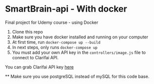 # SmartBrain-api - With docker
Final project for Udemy course - using Docker

1. Clone this repo
2. Make sure you have docker installed and running on your computer
3. At first time, run `docker-compose up --build`
4. In next steps, only runs `docker-compose up`
4. You must add your own API key in the `controllers/image.js` file to connect to Clarifai API.

You can grab Clarifai API key [here](https://www.clarifai.com/)

** Make sure you use postgreSQL instead of mySQL for this code base.

